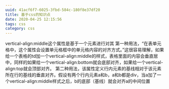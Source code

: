 ```yaml
---
uuid: 41acf6f7-6025-3fbd-584c-180f8e37df20
title: 基于css的知识点
date: 2020-04-25 12:15:56
tags: css
category: css
---
```

vertical-align:middle这个属性是基于一个元素进行对其
第一种用法，“在表单元格中，这个属性会设置单元格框中的单元格内容的对齐方式。”这很容易理解，如果给一个表格的td加一个vertical-align:middle的样式，表格里面的内容会垂直居中，同样的如果给一个vertical-align:bottom就会底部对齐，如果给一个vertical-align:top就会顶部对齐。
第二种用法，该属性定义行内元素的基线相对于该元素所在行的基线的垂直对齐。假设有两个行内元素a和b，a和b都是div，当a加了一个vertical-align:middle样式之后，b的底部（基线）就会对齐a的中间位置